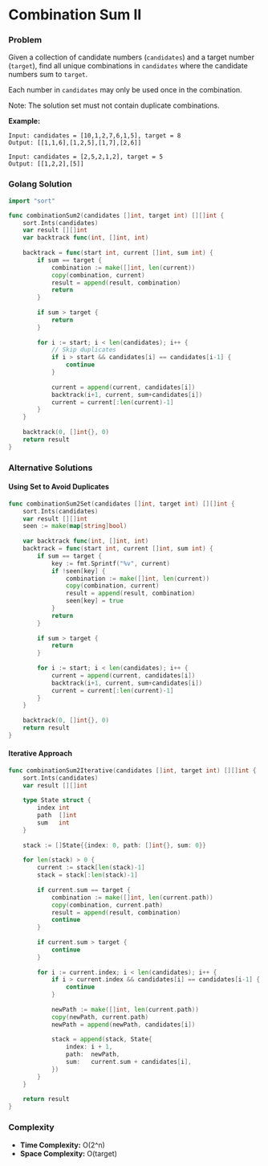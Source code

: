 # Combination Sum II

### Problem
Given a collection of candidate numbers (`candidates`) and a target number (`target`), find all unique combinations in `candidates` where the candidate numbers sum to `target`.

Each number in `candidates` may only be used once in the combination.

Note: The solution set must not contain duplicate combinations.

**Example:**
```
Input: candidates = [10,1,2,7,6,1,5], target = 8
Output: [[1,1,6],[1,2,5],[1,7],[2,6]]

Input: candidates = [2,5,2,1,2], target = 5
Output: [[1,2,2],[5]]
```

### Golang Solution

```go
import "sort"

func combinationSum2(candidates []int, target int) [][]int {
    sort.Ints(candidates)
    var result [][]int
    var backtrack func(int, []int, int)
    
    backtrack = func(start int, current []int, sum int) {
        if sum == target {
            combination := make([]int, len(current))
            copy(combination, current)
            result = append(result, combination)
            return
        }
        
        if sum > target {
            return
        }
        
        for i := start; i < len(candidates); i++ {
            // Skip duplicates
            if i > start && candidates[i] == candidates[i-1] {
                continue
            }
            
            current = append(current, candidates[i])
            backtrack(i+1, current, sum+candidates[i])
            current = current[:len(current)-1]
        }
    }
    
    backtrack(0, []int{}, 0)
    return result
}
```

### Alternative Solutions

#### **Using Set to Avoid Duplicates**
```go
func combinationSum2Set(candidates []int, target int) [][]int {
    sort.Ints(candidates)
    var result [][]int
    seen := make(map[string]bool)
    
    var backtrack func(int, []int, int)
    backtrack = func(start int, current []int, sum int) {
        if sum == target {
            key := fmt.Sprintf("%v", current)
            if !seen[key] {
                combination := make([]int, len(current))
                copy(combination, current)
                result = append(result, combination)
                seen[key] = true
            }
            return
        }
        
        if sum > target {
            return
        }
        
        for i := start; i < len(candidates); i++ {
            current = append(current, candidates[i])
            backtrack(i+1, current, sum+candidates[i])
            current = current[:len(current)-1]
        }
    }
    
    backtrack(0, []int{}, 0)
    return result
}
```

#### **Iterative Approach**
```go
func combinationSum2Iterative(candidates []int, target int) [][]int {
    sort.Ints(candidates)
    var result [][]int
    
    type State struct {
        index int
        path  []int
        sum   int
    }
    
    stack := []State{{index: 0, path: []int{}, sum: 0}}
    
    for len(stack) > 0 {
        current := stack[len(stack)-1]
        stack = stack[:len(stack)-1]
        
        if current.sum == target {
            combination := make([]int, len(current.path))
            copy(combination, current.path)
            result = append(result, combination)
            continue
        }
        
        if current.sum > target {
            continue
        }
        
        for i := current.index; i < len(candidates); i++ {
            if i > current.index && candidates[i] == candidates[i-1] {
                continue
            }
            
            newPath := make([]int, len(current.path))
            copy(newPath, current.path)
            newPath = append(newPath, candidates[i])
            
            stack = append(stack, State{
                index: i + 1,
                path:  newPath,
                sum:   current.sum + candidates[i],
            })
        }
    }
    
    return result
}
```

### Complexity
- **Time Complexity:** O(2^n)
- **Space Complexity:** O(target)
